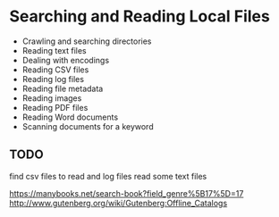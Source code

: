 # Searching and Reading Local Files

- Crawling and searching directories
- Reading text files
- Dealing with encodings
- Reading CSV files
- Reading log files
- Reading file metadata
- Reading images
- Reading PDF files
- Reading Word documents
- Scanning documents for a keyword



## TODO
find csv files to read and log files
read some text files

https://manybooks.net/search-book?field_genre%5B17%5D=17
http://www.gutenberg.org/wiki/Gutenberg:Offline_Catalogs